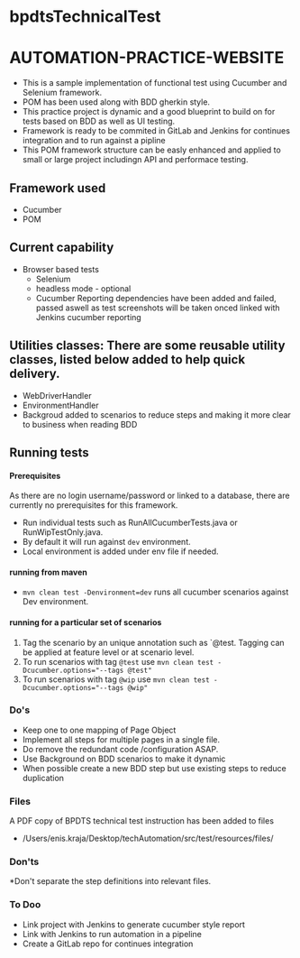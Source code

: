 # bpdtsTechnicalTest
# AUTOMATION-PRACTICE-WEBSITE
* This is a sample implementation of functional test using Cucumber and Selenium framework.
* POM has been used along with BDD gherkin style.
* This practice project is dynamic and a good blueprint to build on for tests based on BDD as well as UI testing.
* Framework is ready to be commited in GitLab and Jenkins for continues integration and to run against a pipline
* This POM framework structure can be easly enhanced and applied to small or large project includingn API and performace testing.

## Framework used
* Cucumber
* POM

## Current capability
* Browser based tests
  * Selenium
  * headless mode - optional
  * Cucumber Reporting dependencies have been added and failed, passed aswell as test screenshots will be taken onced linked with Jenkins cucumber reporting

## Utilities classes: There are some reusable utility classes, listed below added to help quick delivery.
  * WebDriverHandler
  * EnvironmentHandler
  * Backgroud added to scenarios to reduce steps and making it more clear to business when reading BDD
 
## Running tests
#### Prerequisites
As there are no login username/password or linked to a database, there are currently no prerequisites for this framework.

* Run individual tests such as RunAllCucumberTests.java or RunWipTestOnly.java.
* By default it will run against `dev` environment. 
* Local environment is added under env file if needed.

#### running from maven
* `mvn clean test -Denvironment=dev` runs all cucumber scenarios against Dev environment.

#### running for a particular set of scenarios
1. Tag the scenario by an unique annotation such as `@test. Tagging can be applied at feature level or at scenario level.
2. To run scenarios with tag `@test` use `mvn clean test -Dcucumber.options="--tags @test"`
3. To run scenarios with tag `@wip` use `mvn clean test -Dcucumber.options="--tags @wip"`

### Do's
* Keep one to one mapping of Page Object
* Implement all steps for multiple pages in a single file.
* Do remove the redundant code /configuration ASAP.
* Use Background on BDD scenarios to make it dynamic
* When possible create a new BDD step but use existing steps to reduce duplication

### Files
A PDF copy of BPDTS technical test instruction has been added to files 
* /Users/enis.kraja/Desktop/techAutomation/src/test/resources/files/

### Don'ts
*Don't separate the step definitions into relevant files.

### To Doo
* Link project with Jenkins to generate cucumber style report
* Link with Jenkins to run automation in a pipeline
* Create a GitLab repo for continues integration
